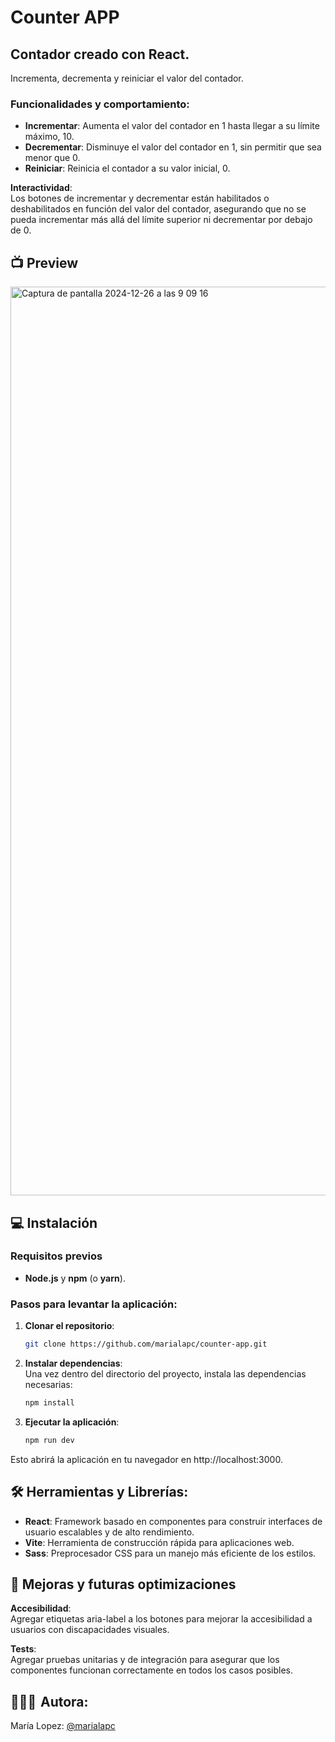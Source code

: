 # Counter APP 

## Contador creado con React. 

Incrementa, decrementa y reiniciar el valor del contador. 

### Funcionalidades y comportamiento:
- **Incrementar**: Aumenta el valor del contador en 1 hasta llegar a su límite máximo, 10.
- **Decrementar**: Disminuye el valor del contador en 1, sin permitir que sea menor que 0.
- **Reiniciar**: Reinicia el contador a su valor inicial, 0.
      
**Interactividad**:  
Los botones de incrementar y decrementar están habilitados o deshabilitados en función del valor del contador, asegurando que no se pueda incrementar más allá del límite superior ni decrementar por debajo de 0. 

## 📺 Preview

<img width="1454" alt="Captura de pantalla 2024-12-26 a las 9 09 16" src="https://github.com/user-attachments/assets/187df046-d43f-42f4-9564-7f5f75c22b11" />


## 💻 Instalación

### Requisitos previos
-  **Node.js** y **npm** (o **yarn**).

### Pasos para levantar la aplicación:

1. **Clonar el repositorio**:
   ```bash
   git clone https://github.com/marialapc/counter-app.git

2. **Instalar dependencias**:  
   Una vez dentro del directorio del proyecto, instala las dependencias necesarias:

   ```bash
   npm install

3. **Ejecutar la aplicación**:
   
   ```bash
   npm run dev

Esto abrirá la aplicación en tu navegador en http://localhost:3000.

## 🛠️ Herramientas y Librerías:

- **React**: Framework basado en componentes para construir interfaces de usuario escalables y de alto rendimiento.
- **Vite**: Herramienta de construcción rápida para aplicaciones web.
- **Sass**: Preprocesador CSS para un manejo más eficiente de los estilos.


## 🚀 Mejoras y futuras optimizaciones  

**Accesibilidad**:  
Agregar etiquetas aria-label a los botones para mejorar la accesibilidad a usuarios con discapacidades visuales.

**Tests**:  
Agregar pruebas unitarias y de integración para asegurar que los componentes funcionan correctamente en todos los casos posibles.


## 👩🏽‍💻  Autora:

María Lopez: [@marialapc](https://github.com/marialapc)


   

